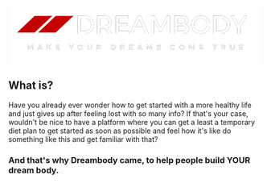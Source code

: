 <p align="center">
    <img src="/public/images/dreambody-black.png" />
</p>

## What is?
Have you already ever wonder how to get started with a more healthy life and just gives up after feeling lost with so many info? If that's your case, wouldn't be nice to have a platform where you can get a least a temporary diet plan to get started as soon as possible and feel how it's like do something like this and get familiar with that? 
### And that's why Dreambody came, to help people build YOUR dream body.
